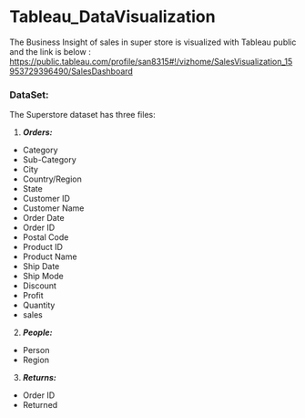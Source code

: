 # Tableau_DataVisualization
The Business Insight of sales in super store is visualized with Tableau public and the link is below :
https://public.tableau.com/profile/san8315#!/vizhome/SalesVisualization_15953729396490/SalesDashboard
### DataSet: 
The Superstore dataset has three files:
1. ***Orders:***
* Category
* Sub-Category
* City
* Country/Region
* State
* Customer ID
* Customer Name
* Order Date
* Order ID
* Postal Code
* Product ID
* Product Name
* Ship Date
* Ship Mode
* Discount
* Profit
* Quantity
* sales

2. ***People:***
* Person
* Region

3. ***Returns:***
* Order ID
* Returned



